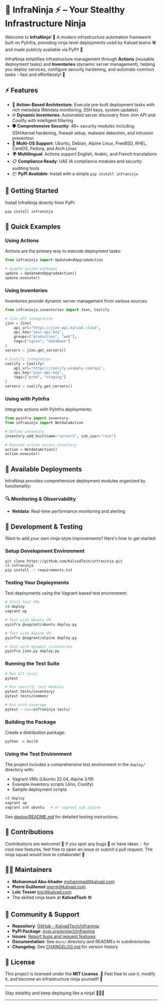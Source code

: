 # 🥷 InfraNinja ⚡ – Your Stealthy Infrastructure Ninja

Welcome to **InfraNinja**! 🎉 A modern infrastructure automation framework built on PyInfra, providing ninja-level deployments used by Kalvad teams 🛠️ and made publicly available via PyPI! 🚀

InfraNinja simplifies infrastructure management through **Actions** (reusable deployment tasks) and **Inventories** (dynamic server management), helping you deploy services, configure security hardening, and automate common tasks – fast and effortlessly! 💨

## ⚡️ Features

- 🎯 **Action-Based Architecture**: Execute pre-built deployment tasks with rich metadata (Netdata monitoring, SSH keys, system updates)
- 🌐 **Dynamic Inventories**: Automated server discovery from Jinn API and Coolify with intelligent filtering
- 🛡️ **Comprehensive Security**: 49+ security modules including SSH/kernel hardening, firewall setup, malware detection, and intrusion prevention
- 🧩 **Multi-OS Support**: Ubuntu, Debian, Alpine Linux, FreeBSD, RHEL, CentOS, Fedora, and Arch Linux
- 🌍 **Multilingual**: Actions support English, Arabic, and French translations
- 📋 **Compliance Ready**: UAE IA compliance modules and security auditing tools
- 📦 **PyPI Available**: Install with a simple `pip install infraninja`

## 🎯 Getting Started

Install InfraNinja directly from PyPI:

```bash
pip install infraninja
```

## 🚀 Quick Examples

### Using Actions

Actions are the primary way to execute deployment tasks:

```python
from infraninja import UpdateAndUpgradeAction

# Update system packages
update = UpdateAndUpgradeAction()
update.execute()
```

### Using Inventories

Inventories provide dynamic server management from various sources:

```python
from infraninja.inventories import Jinn, Coolify

# Jinn API integration
jinn = Jinn(
    api_url="https://jinn-api.kalvad.cloud",
    api_key="your-api-key",
    groups=["production", "web"],
    tags=["nginx", "database"]
)
servers = jinn.get_servers()

# Coolify integration
coolify = Coolify(
    api_url="https://coolify.example.com/api",
    api_key="your-api-key",
    tags=["prod", "staging"]
)
servers = coolify.get_servers()
```

### Using with PyInfra

Integrate actions with PyInfra deployments:

```python
from pyinfra import inventory
from infraninja import NetdataAction

# Define inventory
inventory.add_host(name="server1", ssh_user="root")

# Execute action across inventory
action = NetdataAction()
action.execute()
```

## 📜 Available Deployments

InfraNinja provides comprehensive deployment modules organized by functionality:

### 🔍 Monitoring & Observability

- **Netdata**: Real-time performance monitoring and alerting

## 🔧 Development & Testing

Want to add your own ninja-style improvements? Here's how to get started:

### Setup Development Environment

```bash
git clone https://github.com/KalvadTech/infraninja.git
cd infraninja
pip install -r requirements.txt
```

### Testing Your Deployments

Test deployments using the Vagrant-based test environment:

```bash
# Start test VMs
cd deploy
vagrant up

# Test with Ubuntu VM
pyinfra @vagrant/ubuntu deploy.py

# Test with Alpine VM
pyinfra @vagrant/alpine deploy.py

# Test with dynamic inventories
pyinfra jinn.py deploy.py
```

### Running the Test Suite

```bash
# Run all tests
pytest

# Run specific test modules
pytest tests/inventory/
pytest tests/common/

# Run with coverage
pytest --cov=infraninja tests/
```

### Building the Package

Create a distribution package:

```bash
python -m build
```

### Using the Test Environment

The project includes a comprehensive test environment in the `deploy/` directory with:
- Vagrant VMs (Ubuntu 22.04, Alpine 3.19)
- Example inventory scripts (Jinn, Coolify)
- Sample deployment scripts

```bash
cd deploy
vagrant up
vagrant ssh ubuntu   # or vagrant ssh alpine
```

See [deploy/README.md](deploy/README.md) for detailed testing instructions.

## 🤝 Contributions

Contributions are welcome! 🎉 If you spot any bugs 🐛 or have ideas 💡 for cool new features, feel free to open an issue or submit a pull request. The ninja squad would love to collaborate! 🤗

## 👨‍💻 Maintainers

- **Mohammad Abu-khader** <mohammad@kalvad.com>
- **Pierre Guillemot** <pierre@kalvad.com>
- **Loïc Tosser** <loic@kalvad.com>
- The skilled ninja team at **KalvadTech** 🛠️

## 🌟 Community & Support

- **Repository**: [GitHub - KalvadTech/infraninja](https://github.com/KalvadTech/infraninja)
- **PyPI Package**: [pypi.org/project/infraninja](https://pypi.org/project/infraninja/)
- **Issues**: [Report bugs and request features](https://github.com/KalvadTech/infraninja/issues)
- **Documentation**: See `docs/` directory and READMEs in subdirectories
- **Changelog**: See [CHANGELOG.md](CHANGELOG.md) for version history

## 📝 License

This project is licensed under the **MIT License**. 📝 Feel free to use it, modify it, and become an infrastructure ninja yourself! 🥷

---

Stay stealthy and keep deploying like a ninja! 🥷💨🚀

---
